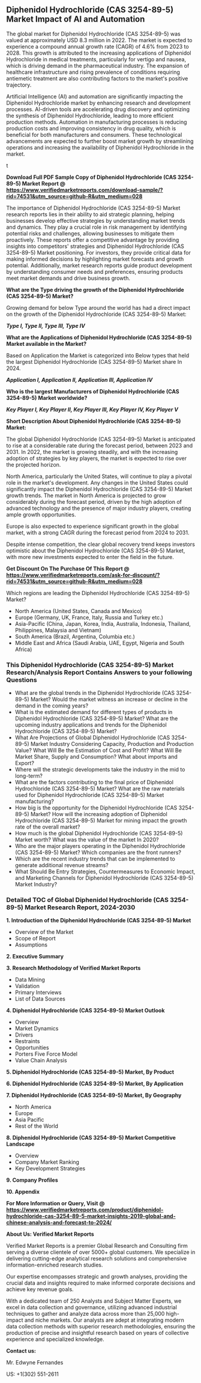 <h2>Diphenidol Hydrochloride (CAS 3254-89-5) Market Impact of AI and Automation</h2><p>The global market for Diphenidol Hydrochloride (CAS 3254-89-5) was valued at approximately USD 8.3 million in 2022. The market is expected to experience a compound annual growth rate (CAGR) of 4.6% from 2023 to 2028. This growth is attributed to the increasing applications of Diphenidol Hydrochloride in medical treatments, particularly for vertigo and nausea, which is driving demand in the pharmaceutical industry. The expansion of healthcare infrastructure and rising prevalence of conditions requiring antiemetic treatment are also contributing factors to the market's positive trajectory.</p><p>Artificial Intelligence (AI) and automation are significantly impacting the Diphenidol Hydrochloride market by enhancing research and development processes. AI-driven tools are accelerating drug discovery and optimizing the synthesis of Diphenidol Hydrochloride, leading to more efficient production methods. Automation in manufacturing processes is reducing production costs and improving consistency in drug quality, which is beneficial for both manufacturers and consumers. These technological advancements are expected to further boost market growth by streamlining operations and increasing the availability of Diphenidol Hydrochloride in the market.</p>t</p><p id="" class=""><strong>Download Full PDF Sample Copy of Diphenidol Hydrochloride (CAS 3254-89-5) Market Report @ <a href="https://www.verifiedmarketreports.com/download-sample/?rid=74531&utm_source=github-R&utm_medium=028" target="_blank">https://www.verifiedmarketreports.com/download-sample/?rid=74531&utm_source=github-R&utm_medium=028</a></strong></p><p>The importance of&nbsp;Diphenidol Hydrochloride (CAS 3254-89-5) Market research reports lies in their ability to aid strategic planning, helping businesses develop effective strategies by understanding market trends and dynamics. They play a crucial role in risk management by identifying potential risks and challenges, allowing businesses to mitigate them proactively. These reports offer a competitive advantage by providing insights into competitors' strategies and Diphenidol Hydrochloride (CAS 3254-89-5) Market positioning. For investors, they provide critical data for making informed decisions by highlighting market forecasts and growth potential. Additionally, market research reports guide product development by understanding consumer needs and preferences, ensuring products meet market demands and drive business growth.</p><p><strong>What are the&nbsp;Type driving the growth of the Diphenidol Hydrochloride (CAS 3254-89-5) Market?</strong></p><p id="" class="">Growing demand for below Type around the world has had a direct impact on the growth of the Diphenidol Hydrochloride (CAS 3254-89-5) Market:</p><em><strong>Type I, Type II, Type III, Type IV</strong></em></p><strong>What are the&nbsp;Applications&nbsp;of Diphenidol Hydrochloride (CAS 3254-89-5) Market available in the Market?</strong></p><p id="" class="">Based on Application the Market is categorized into Below types that held the largest Diphenidol Hydrochloride (CAS 3254-89-5) Market share In 2024.</p><em><strong>Application I, Application II, Application III, Application IV</strong></em></p><strong>Who is the largest Manufacturers of Diphenidol Hydrochloride (CAS 3254-89-5) Market worldwide?</strong></p><p><em><strong>Key Player I, Key Player II, Key Player III, Key Player IV, Key Player V</strong></em></p><p id="" class=""><strong>Short Description About Diphenidol Hydrochloride (CAS 3254-89-5) Market:</strong></p><p>The global Diphenidol Hydrochloride (CAS 3254-89-5) Market is anticipated to rise at a considerable rate during the forecast period, between 2023 and 2031. In 2022, the market is growing steadily, and with the increasing adoption of strategies by key players, the market is expected to rise over the projected horizon.</p><p>North America, particularly the United States, will continue to play a pivotal role in the market's development. Any changes in the United States could significantly impact the Diphenidol Hydrochloride (CAS 3254-89-5) Market growth trends. The market in North America is projected to grow considerably during the forecast period, driven by the high adoption of advanced technology and the presence of major industry players, creating ample growth opportunities.</p><p>Europe is also expected to experience significant growth in the global market, with a strong CAGR during the forecast period from 2024 to 2031.</p><p>Despite intense competition, the clear global recovery trend keeps investors optimistic about the Diphenidol Hydrochloride (CAS 3254-89-5) Market, with more new investments expected to enter the field in the future.</p><p id="" class=""><strong>Get Discount On The Purchase Of This Report @ <a href="https://www.verifiedmarketreports.com/ask-for-discount/?rid=74531&utm_source=github-R&utm_medium=028" target="_blank">https://www.verifiedmarketreports.com/ask-for-discount/?rid=74531&utm_source=github-R&utm_medium=028</a></strong></p>Which regions are leading the Diphenidol Hydrochloride (CAS 3254-89-5) Market?</p><ul><li>North America (United States, Canada and Mexico)</li><li>Europe (Germany, UK, France, Italy, Russia and Turkey etc.)</li><li>Asia-Pacific (China, Japan, Korea, India, Australia, Indonesia, Thailand, Philippines, Malaysia and Vietnam)</li><li>South America (Brazil, Argentina, Columbia etc.)</li><li>Middle East and Africa (Saudi Arabia, UAE, Egypt, Nigeria and South Africa)</li></ul><h3 id="" class="">This Diphenidol Hydrochloride (CAS 3254-89-5) Market Research/Analysis Report Contains Answers to your following Questions</h3><ul><li>What are the global trends in the Diphenidol Hydrochloride (CAS 3254-89-5) Market? Would the market witness an increase or decline in the demand in the coming years?</li><li>What is the estimated demand for different types of products in Diphenidol Hydrochloride (CAS 3254-89-5) Market? What are the upcoming industry applications and trends for the Diphenidol Hydrochloride (CAS 3254-89-5) Market?</li><li>What Are Projections of Global Diphenidol Hydrochloride (CAS 3254-89-5) Market Industry Considering Capacity, Production and Production Value? What Will Be the Estimation of Cost and Profit? What Will Be Market Share, Supply and Consumption? What about imports and Export?</li><li>Where will the strategic developments take the industry in the mid to long-term?</li><li>What are the factors contributing to the final price of Diphenidol Hydrochloride (CAS 3254-89-5) Market? What are the raw materials used for Diphenidol Hydrochloride (CAS 3254-89-5) Market manufacturing?</li><li>How big is the opportunity for the Diphenidol Hydrochloride (CAS 3254-89-5) Market? How will the increasing adoption of Diphenidol Hydrochloride (CAS 3254-89-5) Market for mining impact the growth rate of the overall market?</li><li>How much is the global Diphenidol Hydrochloride (CAS 3254-89-5) Market worth? What was the value of the market In 2020?</li><li>Who are the major players operating in the Diphenidol Hydrochloride (CAS 3254-89-5) Market? Which companies are the front runners?</li><li>Which are the recent industry trends that can be implemented to generate additional revenue streams?</li><li>What Should Be Entry Strategies, Countermeasures to Economic Impact, and Marketing Channels for Diphenidol Hydrochloride (CAS 3254-89-5) Market Industry?</li></ul><h3 id="" class="">Detailed TOC of Global Diphenidol Hydrochloride (CAS 3254-89-5) Market Research Report, 2024-2030</h3><p id="" class=""><strong>1. Introduction of the Diphenidol Hydrochloride (CAS 3254-89-5) Market</strong></p><ul><li>Overview of the Market</li><li>Scope of Report</li><li>Assumptions</li></ul><p id="" class=""><strong>2. Executive Summary</strong></p><p id="" class=""><strong>3. Research Methodology of Verified Market Reports</strong></p><ul><li>Data Mining</li><li>Validation</li><li>Primary Interviews</li><li>List of Data Sources</li></ul><p id="" class=""><strong>4. Diphenidol Hydrochloride (CAS 3254-89-5) Market Outlook</strong></p><ul><li>Overview</li><li>Market Dynamics</li><li>Drivers</li><li>Restraints</li><li>Opportunities</li><li>Porters Five Force Model</li><li>Value Chain Analysis</li></ul><p id="" class=""><strong>5. Diphenidol Hydrochloride (CAS 3254-89-5) Market, By Product</strong></p><p id="" class=""><strong>6. Diphenidol Hydrochloride (CAS 3254-89-5) Market, By Application</strong></p><p id="" class=""><strong>7. Diphenidol Hydrochloride (CAS 3254-89-5) Market, By Geography</strong></p><ul><li>North America</li><li>Europe</li><li>Asia Pacific</li><li>Rest of the World</li></ul><p id="" class=""><strong>8. Diphenidol Hydrochloride (CAS 3254-89-5) Market Competitive Landscape</strong></p><ul><li>Overview</li><li>Company Market Ranking</li><li>Key Development Strategies</li></ul><p id="" class=""><strong>9. Company Profiles</strong></p><p id="" class=""><strong>10. Appendix</strong></p><p id="" class=""><strong>For More Information or Query, Visit @ <a href="https://www.verifiedmarketreports.com/product/diphenidol-hydrochloride-cas-3254-89-5-market-insights-2019-global-and-chinese-analysis-and-forecast-to-2024/" target="_blank">https://www.verifiedmarketreports.com/product/diphenidol-hydrochloride-cas-3254-89-5-market-insights-2019-global-and-chinese-analysis-and-forecast-to-2024/</a></strong></p><p id="" class=""><strong>About Us: Verified Market Reports</strong></p><p id="" class="">Verified Market Reports is a premier Global Research and Consulting firm serving a diverse clientele of over 5000+ global customers. We specialize in delivering cutting-edge analytical research solutions and comprehensive information-enriched research studies.</p><p id="" class="">Our expertise encompasses strategic and growth analyses, providing the crucial data and insights required to make informed corporate decisions and achieve key revenue goals.</p><p id="" class="">With a dedicated team of 250 Analysts and Subject Matter Experts, we excel in data collection and governance, utilizing advanced industrial techniques to gather and analyze data across more than 25,000 high-impact and niche markets. Our analysts are adept at integrating modern data collection methods with superior research methodologies, ensuring the production of precise and insightful research based on years of collective experience and specialized knowledge.</p><p id="" class=""><strong>Contact us:</strong></p><p id="" class="">Mr. Edwyne Fernandes</p><p id="" class="">US: +1(302) 551-2611</p>